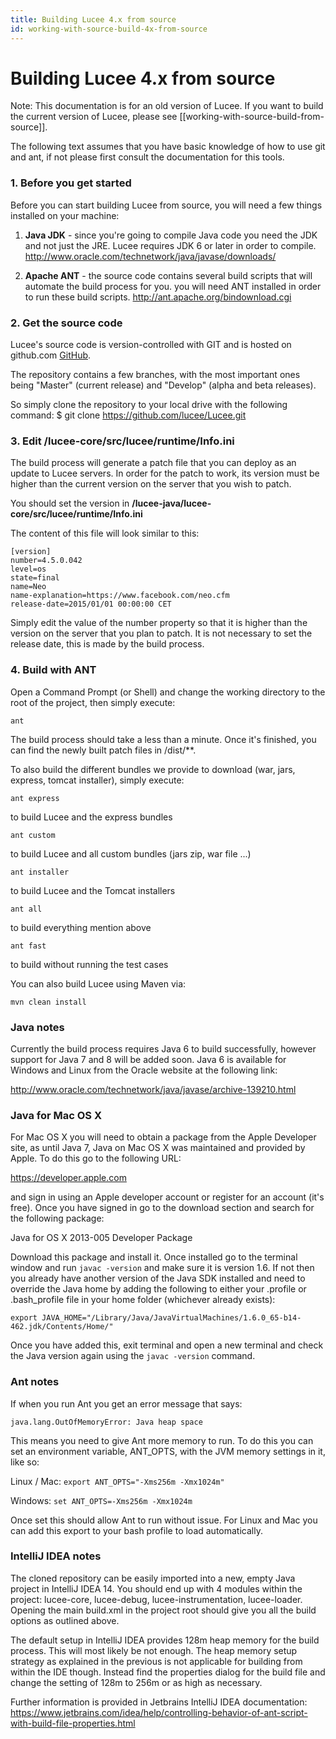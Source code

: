 ```yaml
---
title: Building Lucee 4.x from source
id: working-with-source-build-4x-from-source
---
```


# Building Lucee 4.x from source #

Note: This documentation is for an old version of Lucee. If you want to build the current version of Lucee, please see [[working-with-source-build-from-source]].

The following text assumes that you have basic knowledge of how to use git and ant, if not please first consult the documentation for this tools.

### 1. Before you get started

Before you can start building Lucee from source, you will need a few things installed on your machine:

1. **Java JDK** - since you're going to compile Java code you need the JDK and not just the JRE.  Lucee requires JDK 6 or later in order to compile.  <http://www.oracle.com/technetwork/java/javase/downloads/>

1. **Apache ANT** - the source code contains several build scripts that will automate the build process for you. you will need ANT installed in order to run these build scripts. <http://ant.apache.org/bindownload.cgi>

### 2. Get the source code

Lucee's source code is version-controlled with GIT and is hosted on github.com [GitHub](https://github.com/lucee/lucee).

The repository contains a few branches, with the most important ones being "Master" (current release) and "Develop" (alpha and beta releases).

So simply clone the repository to your local drive with the following command:
$ git clone https://github.com/lucee/Lucee.git


### 3. Edit /lucee-core/src/lucee/runtime/Info.ini

The build process will generate a patch file that you can deploy as an update to Lucee servers. In order for the patch to work, its version must be higher than the current version on the server that you wish to patch.

You should set the version in **/lucee-java/lucee-core/src/lucee/runtime/Info.ini**

The content of this file will look similar to this:

    [version]
    number=4.5.0.042
    level=os
    state=final
    name=Neo
    name-explanation=https://www.facebook.com/neo.cfm
    release-date=2015/01/01 00:00:00 CET

Simply edit the value of the number property so that it is higher than the version on the server that you plan to patch.
It is not necessary to set the release date, this is made by the build process.

### 4. Build with ANT

Open a Command Prompt (or Shell) and change the working directory to the root of the project, then simply execute:

    ant

The build process should take a less than a minute.  Once it's finished, you can find the newly built patch files in /dist/**.

To also build the different bundles we provide to download (war, jars, express, tomcat installer), simply execute:

    ant express

to build Lucee and the express bundles

    ant custom

to build Lucee and all custom bundles (jars zip, war file ...)

    ant installer

to build Lucee and the Tomcat installers

    ant all

to build everything mention above

    ant fast

to build without running the test cases

You can also build Lucee using Maven via:

    mvn clean install

### Java notes

Currently the build process requires Java 6 to build successfully, however support for Java 7 and 8 will be added soon. Java 6 is available for Windows and Linux from the Oracle website at the following link:

http://www.oracle.com/technetwork/java/javase/archive-139210.html

### Java for Mac OS X

For Mac OS X you will need to obtain a package from the Apple Developer site, as until Java 7, Java on Mac OS X was maintained and provided by Apple. To do this go to the following URL:

https://developer.apple.com

and sign in using an Apple developer account or register for an account (it's free). Once you have signed in go to the download section and search for the following package:

Java for OS X 2013-005 Developer Package

Download this package and install it. Once installed go to the terminal window and run ```javac -version``` and make sure it is version 1.6. If not then you already have another version of the Java SDK installed and need to override the Java home by adding the following to either your .profile or .bash_profile file in your home folder (whichever already exists):

    export JAVA_HOME="/Library/Java/JavaVirtualMachines/1.6.0_65-b14-462.jdk/Contents/Home/"

Once you have added this, exit terminal and open a new terminal and check the Java version again using the `javac -version` command.

### Ant notes

If when you run Ant you get an error message that says:

    java.lang.OutOfMemoryError: Java heap space

This means you need to give Ant more memory to run. To do this you can set an environment variable, ANT_OPTS, with the JVM memory settings in it, like so:

Linux / Mac: `export ANT_OPTS="-Xms256m -Xmx1024m"`

Windows: `set ANT_OPTS=-Xms256m -Xmx1024m`

Once set this should allow Ant to run without issue. For Linux and Mac you can add this export to your bash profile to load automatically.

### IntelliJ IDEA notes

The cloned repository can be easily imported into a new, empty Java project in IntelliJ IDEA 14. You should end up with 4 modules within the project: lucee-core, lucee-debug, lucee-instrumentation, lucee-loader. Opening the main build.xml in the project root should give you all the build options as outlined above.

The default setup in IntelliJ IDEA provides 128m heap memory for the build process. This will most likely be not enough. The heap memory setup strategy as explained in the previous is not applicable for building from within the IDE though. Instead find the properties dialog for the build file and change the setting of 128m to 256m or as high as necessary.

Further information is provided in Jetbrains IntelliJ IDEA documentation: <https://www.jetbrains.com/idea/help/controlling-behavior-of-ant-script-with-build-file-properties.html>
